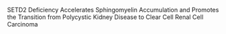 SETD2 Deficiency Accelerates Sphingomyelin Accumulation and Promotes the Transition from Polycystic Kidney Disease to Clear Cell Renal Cell Carcinoma
